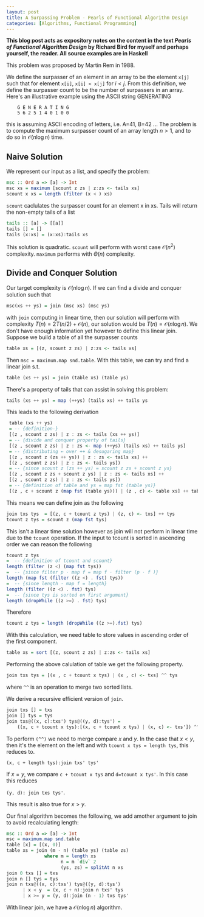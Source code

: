 ```yaml
---
layout: post
title: A Surpassing Problem - Pearls of Functional Algorithm Design
categories: [Algorithms, Functional Programming]
---
```

**This blog post acts as expository notes on the content in the
text _Pearls of Functional Algorithm Design_ by Richard Bird for myself
and perhaps yourself, the reader. All source examples are in Haskell**

This problem was proposed by Martin Rem in 1988.

We define the surpasser of an element in an array to be the
element `x[j]` such that for element `x[i]`, `x[i] < x[j]`
for $i \lt j$. From this definition, we define the surpasser
count to be the number of surpassers in an array. Here's an illustrative
example using the ASCII string GENERATING

```
    G E N E R A T I N G
    5 6 2 5 1 4 0 1 0 0
```

this is assuming ASCII encoding of letters, i.e. A=41, B=42 ...
The problem is to compute the maximum surpasser count
of an array length $n > 1$, and to do so in $\mathcal{O}(n\log n)$
time.

## Naive Solution
We represent our input as a list, and specify the problem:

```haskell
msc :: Ord a => [a] -> Int
msc xs = maximum [scount z zs | z:zs <- tails xs]
scount x xs = length (filter (x < ) xs)
```

`scount` caclulates the surpasser count for an element x in xs.
Tails will return the non-empty tails of a list

```haskell
tails :: [a] -> [[a]]
tails [] = []
tails (x:xs) = (x:xs):tails xs
```

This solution is quadratic. `scount` will perform
with worst case $\mathcal{O}(n^2)$ complexity. `maximum`
performs with $\Theta(n)$ complexity.


## Divide and Conquer Solution
Our target complexity is $\mathcal{O}(n\log n)$. If we
can find a divide and conquer solution such that

```haskell
msc(xs ++ ys) = join (msc xs) (msc ys)
```

with `join` computing in linear time, then our solution will
perform with complexity $T(n) = 2T(n/2) + \mathcal{O}(n)$, our solution
would be $T(n) = \mathcal{O}(n\log n)$. We don't have enough
information yet however to define this linear join. Suppose we build
a table of all the surpasser counts

```haskell
table xs = [(z, scount z zs) | z:zs <- tails xs]
```

Then `msc = maximum.map snd.table`. With this table, we can try and
find a linear join s.t.

```haskell
table (xs ++ ys) = join (table xs) (table ys)
```

There's a property of tails that can assist in solving this problem:

```haskell
tails (xs ++ ys) = map (++ys) (tails xs) ++ tails ys
```

This leads to the following derivation

```haskell
 table (xs ++ ys)
 = -- {definition-}
 [(z , scount z zs) | z : zs <- tails (xs ++ ys)]
 = -- {divide and conquer property of tails}
 [(z , scount z zs) | z : zs <- map (++ys) (tails xs) ++ tails ys]
 = -- {distributing ← over ++ & desugaring map}
 [(z , scount z (zs ++ ys)) | z : zs <- tails xs] ++
 [(z , scount z zs) | z : zs <- tails ys])
 = -- {since scount z (zs ++ ys) = scount z zs + scount z ys}
 [(z , scount z zs + scount z ys) | z : zs <- tails xs] ++
 [(z , scount z zs) | z : zs <- tails ys])
 = -- {definition of table and ys = map fst (table ys)}
 [(z , c + scount z (map fst (table ys))) | (z , c) <- table xs] ++ table ys
```

This means we can define join as the following

```haskell
join txs tys  = [(z, c + tcount z tys) | (z, c) <- txs] ++ tys
tcount z tys = scount z (map fst tys)
```

This isn't a linear time solution however as join will not perform in
linear time due to the `tcount` operation. If the input to tcount is sorted in ascending
order we can reason the following

```haskell
tcount z tys
=  -- {definition of tcount and scount}
length (filter (z <) (map fst tys))
=  -- {since filter p · map f = map f · filter (p · f )}
length (map fst (filter ((z <) . fst) tys))
=  -- {since length · map f = length}
length (filter ((z <) . fst) tys)
=  -- {since tys is sorted on first argument}
length (dropWhile ((z >=) . fst) tys)
```

Therefore

```haskell
tcount z tys = length (dropWhile ((z >=).fst) tys)
```

With this calculation, we need table to store values in
ascending order of the first component.

```haskell
table xs = sort [(z, scount z zs) | z:zs <- tails xs]
```

Performing the above calulation of table we get the following
property.

```haskell
join txs tys = [(x , c + tcount x tys) | (x , c) <- txs] ^^ tys
```

where `^^` is an operation to merge two sorted lists.

We derive a recursive efficient version of `join`.

```haskell
join txs [] = txs
join [] tys = tys
join txs@((x, c):txs') tys@((y, d):tys') =
    ((x, c + tcount x tys):[(x, c + tcount x tys) | (x, c) <- txs']) ^^ tys
```

To perform `(^^)` we need to merge compare $x$ and $y$. In the
case that $x \lt y$, then it's the element on the left and
with `tcount x tys = length tys`, this reduces to.

`(x, c + length tys):join txs' tys'`

If $x = y$, we compare `c + tcount x tys` and `d=tcount x tys'`. In this case this
reduces

`(y, d): join txs tys'`.

This result is also true for $x > y$.

Our final algorithm becomes the following, we add amother argument to join to avoid
recalculating length:

```haskell
msc :: Ord a => [a] -> Int
msc = maximum.map snd.table
table [x] = [(x, 0)]
table xs = join (m - n) (table ys) (table zs)
              where m = length xs
                    n = m `div` 2
                    (ys, zs) = splitAt n xs
join 0 txs [] = txs
join n [] tys = tys
join n txs@((x, c):txs') tys@((y, d):tys')
      | x < y  = (x, c + n):join n txs' tys
      | x >= y = (y, d):join (n - 1) txs tys'
```

With linear join, we have a $\mathcal{O}(n\log n)$ algorithm.
